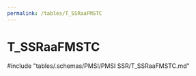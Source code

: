 ```yaml
---
permalink: /tables/T_SSRaaFMSTC
---
```

# T\_SSRaaFMSTC
<!-- SPDX-License-Identifier: MPL-2.0 -->

<!-- ATTENTION : Ne pas supprimer ou modifier la ligne ci-dessous -->
#include "tables/.schemas/PMSI/PMSI SSR/T_SSRaaFMSTC.md"
<!-- ATTENTION : Ne pas supprimer ou modifier la ligne ci-dessus -->
